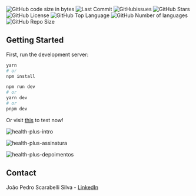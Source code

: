 ![GitHub code size in bytes](https://img.shields.io/github/languages/code-size/jpss14/health-plus)
![Last Commit](https://img.shields.io/github/last-commit/jpss14/health-plus)
![GitHubissues](https://img.shields.io/github/issues/jpss14/health-plus)
![GitHub Stars](https://img.shields.io/github/stars/jpss14/health-plus)
![GitHub License](https://img.shields.io/github/license/jpss14/health-plus)
![GitHub Top Language](https://img.shields.io/github/languages/top/jpss14/health-plus)
![GitHub Number of languages](https://img.shields.io/github/languages/count/JPSS14/health-plus)
![GitHub Repo Size](https://img.shields.io/github/repo-size/jpss14/health-plus)

## Getting Started

First, run the development server:

```bash
yarn
# or
npm install

npm run dev
# or
yarn dev
# or
pnpm dev
```

Or visit [this](https://jpss14.github.io/health-plus/) to test now!

![health-plus-intro](https://user-images.githubusercontent.com/40327303/220499596-3a9d72a4-1374-4d9e-b922-ba3ac7fed701.png)

![health-plus-assinatura](https://user-images.githubusercontent.com/40327303/220499627-2ddcb08f-86d9-4917-b793-8bc22404b59c.png)

![health-plus-depoimentos](https://user-images.githubusercontent.com/40327303/220499655-8dc03d83-7f3c-4fee-8afd-5823a90add4e.png)

## Contact

João Pedro Scarabelli Silva - [LinkedIn](https://www.linkedin.com/in/jo%C3%A3o-pedro-s-silva/)
